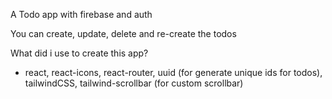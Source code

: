 A Todo app with firebase and auth

You can create, update, delete and re-create the todos

What did i use to create this app?

- react, react-icons, react-router, uuid (for generate unique ids for todos), tailwindCSS, tailwind-scrollbar (for custom scrollbar)
